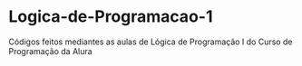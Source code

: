 # Logica-de-Programacao-1
Códigos feitos mediantes as aulas de Lógica de Programação I do Curso de Programação da Alura
